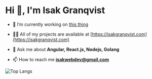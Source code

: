 <h1>Hi 👋, I'm Isak Granqvist</h1>

- 🔭 I’m currently working on [this thing](https://github.com/isakgranqvist2021/affiliate-network-api)

- 👨‍💻 All of my projects are available at [https://isakgranqvist.com](https://isakgranqvist.com)

- 💬 Ask me about **Angular, React.js, Nodejs, Golang**

- 📫 How to reach me **isakwebdev@gmail.com**

![Top Langs](https://github-readme-stats.vercel.app/api/top-langs/?username=isakgranqvist2021&langs_count=5&hide=scss,html,ejs,handlebars,css)

